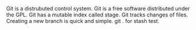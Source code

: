Git is a distrubuted control system.
Git is a free software distributed under the GPL.
Git has a mutable index called stage.
Git tracks changes of files.
Creating a new branch is quick and simple.
git .
for stash test.
